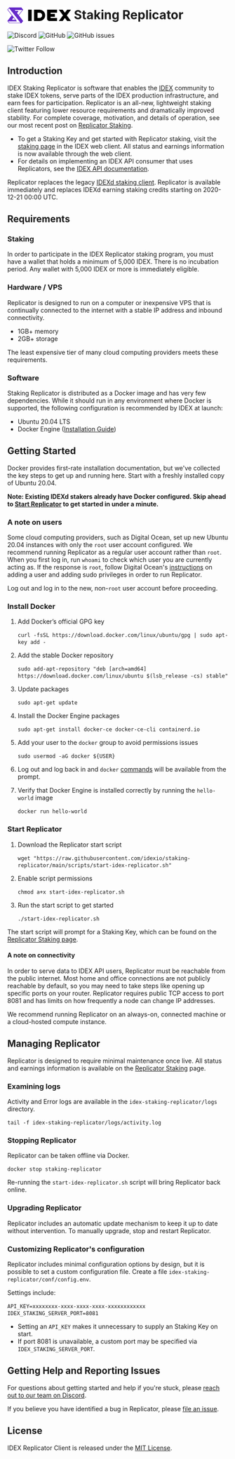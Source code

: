 <!-- markdownlint-disable MD033 -->
# <img src="assets/logo.png" alt="IDEX" height="36px" valign="top"> Staking Replicator

![Discord](https://img.shields.io/discord/455246457465733130?label=Discord&style=flat)
![GitHub](https://img.shields.io/github/license/idexio/staking-replicator?style=flat)
![GitHub issues](https://img.shields.io/github/issues/idexio/staking-replicator?style=flat)

![Twitter Follow](https://img.shields.io/twitter/follow/idexio?style=social)

## Introduction

IDEX Staking Replicator is software that enables the [IDEX](https://idex.io/) community to stake IDEX tokens, serve
parts of the IDEX production infrastructure, and earn fees for participation. Replicator is an all-new, lightweight
staking client featuring lower resource requirements and dramatically improved stability. For complete coverage,
motivation, and details of operation, see our most recent post on [Replicator Staking](https://blog.idex.io/all-posts/replicator-staking-is-now-live).

* To get a Staking Key and get started with Replicator staking, visit the [staking page](https://exchange.idex.io/staking/replicator)
in the IDEX web client. All status and earnings information is now available through the web client.
* For details on implementing an IDEX API consumer that uses Replicators, see the [IDEX API documentation](https://api-docs-v3.idex.io/#api-replicator).

Replicator replaces the legacy [IDEXd staking client](https://github.com/idexio/IDEXd). Replicator is available
immediately and replaces IDEXd earning staking credits starting on 2020-12-21 00:00 UTC.

## Requirements

### Staking

In order to participate in the IDEX Replicator staking program, you must have a wallet that holds a minimum of 5,000
IDEX. There is no incubation period. Any wallet with 5,000 IDEX or more is immediately eligible.

### Hardware / VPS

Replicator is designed to run on a computer or inexpensive VPS that is continually connected to the internet with a
stable IP address and inbound connectivity.

* 1GB+ memory
* 2GB+ storage

The least expensive tier of many cloud computing providers meets these requirements.

### Software

Staking Replicator is distributed as a Docker image and has very few dependencies. While it should run in any
environment where Docker is supported, the following configuration is recommended by IDEX at launch:

* Ubuntu 20.04 LTS
* Docker Engine ([Installation Guide](https://docs.docker.com/engine/install/ubuntu/))

## Getting Started

Docker provides first-rate installation documentation, but we've collected the key steps to get up and running here.
Start with a freshly installed copy of Ubuntu 20.04.

**Note: Existing IDEXd stakers already have Docker configured. Skip ahead to [Start Replicator](#start-replicator) to
get started in under a minute.**

### A note on users

Some cloud computing providers, such as Digital Ocean, set up new Ubuntu 20.04 instances with only the `root` user
account configured. We recommend running Replicator as a regular user account rather than `root`. When you first log in,
run `whoami` to check which user you are currently acting as. If the response is `root`, follow Digital Ocean's
[instructions](https://www.digitalocean.com/community/tutorials/initial-server-setup-with-ubuntu-20-04) on adding a user
and adding sudo privileges in order to run Replicator.

Log out and log in to the new, non-`root` user account before proceeding.

### Install Docker

1. Add Docker’s official GPG key

   ```
   curl -fsSL https://download.docker.com/linux/ubuntu/gpg | sudo apt-key add -
   ```

1. Add the stable Docker repository

   ```
   sudo add-apt-repository "deb [arch=amd64] https://download.docker.com/linux/ubuntu $(lsb_release -cs) stable"
   ```

1. Update packages

   ```
   sudo apt-get update
   ```

1. Install the Docker Engine packages

   ```
   sudo apt-get install docker-ce docker-ce-cli containerd.io
   ```

1. Add your user to the `docker` group to avoid permissions issues

   ```
   sudo usermod -aG docker ${USER}
   ```

1. Log out and log back in and `docker` [commands](https://docs.docker.com/) will be available from the prompt.

1. Verify that Docker Engine is installed correctly by running the `hello-world` image

   ```
   docker run hello-world
   ```

### Start Replicator

1. Download the Replicator start script

   ```
   wget "https://raw.githubusercontent.com/idexio/staking-replicator/main/scripts/start-idex-replicator.sh"
   ```

1. Enable script permissions

   ```
   chmod a+x start-idex-replicator.sh
   ```

1. Run the start script to get started

   ```
   ./start-idex-replicator.sh
   ```

The start script will prompt for a Staking Key, which can be found on the [Replicator Staking page](https://exchange.idex.io/staking/replicator).

#### A note on connectivity

In order to serve data to IDEX API users, Replicator must be reachable from the public internet. Most home and office
connections are not publicly reachable by default, so you may need to take steps like opening up specific ports on your
router. Replicator requires public TCP access to port 8081 and has limits on how frequently a node can change IP
addresses.

We recommend running Replicator on an always-on, connected machine or a cloud-hosted compute instance.

## Managing Replicator

Replicator is designed to require minimal maintenance once live. All status and earnings information is available on the
[Replicator Staking](https://exchange.idex.io/staking/replicator) page.

### Examining logs

Activity and Error logs are available in the `idex-staking-replicator/logs` directory.

```
tail -f idex-staking-replicator/logs/activity.log
```

### Stopping Replicator

Replicator can be taken offline via Docker.

```
docker stop staking-replicator
```

Re-running the `start-idex-replicator.sh` script will bring Replicator back online.

### Upgrading Replicator

Replicator includes an automatic update mechanism to keep it up to date without intervention. To manually upgrade, stop
and restart Replicator.

### Customizing Replicator's configuration

Replicator includes minimal configuration options by design, but it is possible to set a custom configuration file.
Create a file `idex-staking-replicator/conf/config.env`.

Settings include:

```
API_KEY=xxxxxxxx-xxxx-xxxx-xxxx-xxxxxxxxxxxx
IDEX_STAKING_SERVER_PORT=8081
```

* Setting an `API_KEY` makes it unnecessary to supply an Staking Key on start.
* If port 8081 is unavailable, a custom port may be specified via `IDEX_STAKING_SERVER_PORT`.

## Getting Help and Reporting Issues

For questions about getting started and help if you're stuck, please [reach out to our team on Discord](https://discord.gg/tQa9CAB).

If you believe you have identified a bug in Replicator, please [file an issue](https://github.com/idexio/staking-replicator/issues).

## License

IDEX Replicator Client is released under the [MIT License](https://opensource.org/licenses/MIT).
